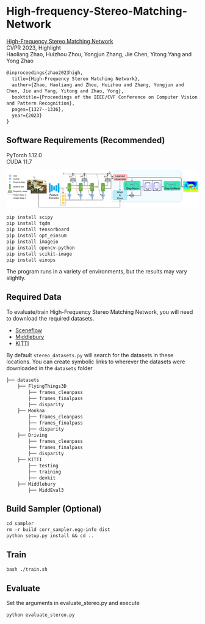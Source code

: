 # High-frequency-Stereo-Matching-Network

[High-Frequency Stereo Matching Network](https://github.com/David-Zhao-1997/High-frequency-Stereo-Matching-Network/releases/download/v1.0.0/High-frequency.Stereo.Matching.Network.pdf)<br/>
CVPR 2023, Highlight<br/>
Haoliang Zhao, Huizhou Zhou, Yongjun Zhang, Jie Chen, Yitong Yang and Yong Zhao<br/>

```
@inproceedings{zhao2023high,
  title={High-Frequency Stereo Matching Network},
  author={Zhao, Haoliang and Zhou, Huizhou and Zhang, Yongjun and Chen, Jie and Yang, Yitong and Zhao, Yong},
  booktitle={Proceedings of the IEEE/CVF Conference on Computer Vision and Pattern Recognition},
  pages={1327--1336},
  year={2023}
}
```

## Software Requirements (Recommended)
PyTorch 1.12.0 <br/>
CUDA 11.7

![avatar](./DLNR.png)

```Shell
pip install scipy
pip install tqdm
pip install tensorboard
pip install opt_einsum
pip install imageio
pip install opencv-python
pip install scikit-image
pip install einops
```
The program runs in a variety of environments, but the results may vary slightly.

## Required Data
To evaluate/train High-Frequency Stereo Matching Network, you will need to download the required datasets. 
* [Sceneflow](https://lmb.informatik.uni-freiburg.de/resources/datasets/SceneFlowDatasets.en.html#:~:text=on%20Academic%20Torrents-,FlyingThings3D,-Driving) 
* [Middlebury](https://vision.middlebury.edu/stereo/data/)
* [KITTI](http://www.cvlibs.net/datasets/kitti/eval_scene_flow.php?benchmark=stereo)

By default `stereo_datasets.py` will search for the datasets in these locations. You can create symbolic links to wherever the datasets were downloaded in the `datasets` folder

```Shell
├── datasets
    ├── FlyingThings3D
        ├── frames_cleanpass
        ├── frames_finalpass
        ├── disparity
    ├── Monkaa
        ├── frames_cleanpass
        ├── frames_finalpass
        ├── disparity
    ├── Driving
        ├── frames_cleanpass
        ├── frames_finalpass
        ├── disparity
    ├── KITTI
        ├── testing
        ├── training
        ├── devkit
    ├── Middlebury
        ├── MiddEval3
```


## Build Sampler (Optional)
```Shell
cd sampler
rm -r build corr_sampler.egg-info dist
python setup.py install && cd ..
```

## Train
```Shell
bash ./train.sh
```

## Evaluate
Set the arguments in evaluate_stereo.py and execute
```Shell
python evaluate_stereo.py
```

